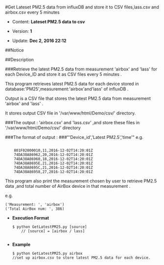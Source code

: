 #Get Lateset PM2.5 data from influxDB and store it to CSV files,lass.csv and airbox.csv every 5 minutes




* Content: **Lateset PM2.5 data to csv**




* Version: **1**




* Update: **Dec 2, 2016 22:12**






##Notice



##Description

###Retrieve the latest PM2.5 data from measurement 'airbox' and 'lass' for each Device_ID and store it as CSV files every 5 minutes .

This program retrieves latest PM2.5 data for each device stored in database:'PM25',measurement:'airbox'and'lass' of influxDB .

Output is a CSV file that stores the latest PM2.5 data from measurement 'airbox' and 'lass' .

It stores output CSV file in '/var/www/html/Demo/csv/' directory. 

###The output :
	'airbox.csv' and 'lass.csv' ,and store these files in '/var/www/html/Demo/csv/' directory


###The format of output :
###"'Device_id','Latest PM2.5','time'"
e.g.
```shell

	801F02000010,11,2016-12-02T14:20:01Z
	74DA38A86962,20,2016-12-02T14:20:01Z
	74DA38A86960,18,2016-12-02T14:20:01Z
	74DA38A8695E,21,2016-12-02T14:20:01Z
	74DA38A8695C,21,2016-12-02T14:20:01Z
	74DA38A86958,27,2016-12-02T14:20:01Z
```




This program also print the measurement chosen by user to retrieve PM2.5 data ,and total number of  AirBox device in that measurement .


e.g.
```shell
('Measurement: ', 'airbox')
('Total AirBox num: ', 386)
```





* **Execution Format**
	```shell
	$ python GetLatestPM25.py [source] 
		// [source] = [airbox / lass]
		

* **Example**
	```
	$ python GetLatestPM25.py airbox  
	//set up airbox.csv to store latest PM2.5 data for each device.

	```